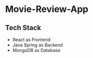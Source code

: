 # Movie-Review-App

## Tech Stack
- React as Frontend
- Java Spring as Backend
- MongoDB as Database
